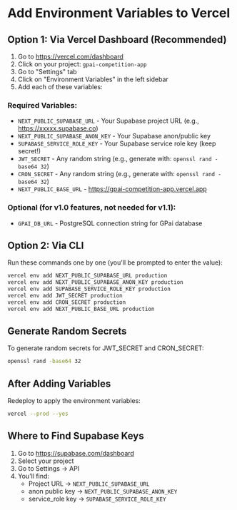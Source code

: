 # Add Environment Variables to Vercel

## Option 1: Via Vercel Dashboard (Recommended)

1. Go to https://vercel.com/dashboard
2. Click on your project: `gpai-competition-app`
3. Go to "Settings" tab
4. Click on "Environment Variables" in the left sidebar
5. Add each of these variables:

### Required Variables:
- `NEXT_PUBLIC_SUPABASE_URL` - Your Supabase project URL (e.g., https://xxxxx.supabase.co)
- `NEXT_PUBLIC_SUPABASE_ANON_KEY` - Your Supabase anon/public key
- `SUPABASE_SERVICE_ROLE_KEY` - Your Supabase service role key (keep secret!)
- `JWT_SECRET` - Any random string (e.g., generate with: `openssl rand -base64 32`)
- `CRON_SECRET` - Any random string (e.g., generate with: `openssl rand -base64 32`)
- `NEXT_PUBLIC_BASE_URL` - https://gpai-competition-app.vercel.app

### Optional (for v1.0 features, not needed for v1.1):
- `GPAI_DB_URL` - PostgreSQL connection string for GPai database

## Option 2: Via CLI

Run these commands one by one (you'll be prompted to enter the value):

```bash
vercel env add NEXT_PUBLIC_SUPABASE_URL production
vercel env add NEXT_PUBLIC_SUPABASE_ANON_KEY production
vercel env add SUPABASE_SERVICE_ROLE_KEY production
vercel env add JWT_SECRET production
vercel env add CRON_SECRET production
vercel env add NEXT_PUBLIC_BASE_URL production
```

## Generate Random Secrets

To generate random secrets for JWT_SECRET and CRON_SECRET:
```bash
openssl rand -base64 32
```

## After Adding Variables

Redeploy to apply the environment variables:
```bash
vercel --prod --yes
```

## Where to Find Supabase Keys

1. Go to https://supabase.com/dashboard
2. Select your project
3. Go to Settings → API
4. You'll find:
   - Project URL → `NEXT_PUBLIC_SUPABASE_URL`
   - anon public key → `NEXT_PUBLIC_SUPABASE_ANON_KEY`
   - service_role key → `SUPABASE_SERVICE_ROLE_KEY`